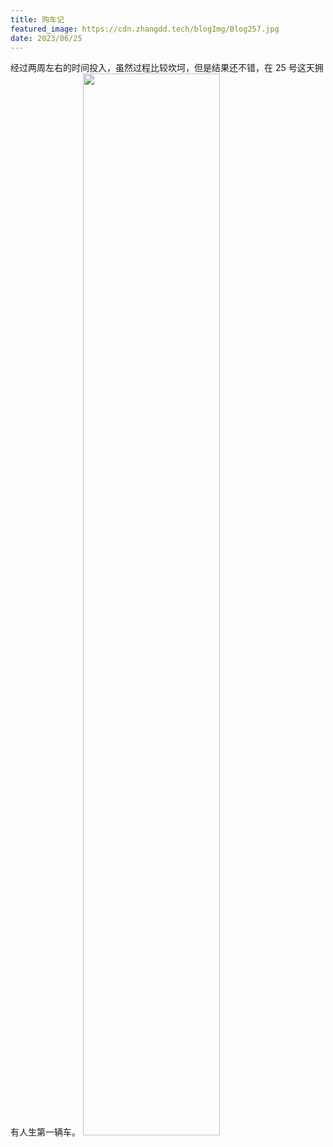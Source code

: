 ```yaml
---
title: 购车记
featured_image: https://cdn.zhangdd.tech/blogImg/Blog257.jpg
date: 2023/06/25
---
```


经过两周左右的时间投入，虽然过程比较坎坷，但是结果还不错，在 25 号这天拥有人生第一辆车。
<img src="https://cdn.zhangdd.tech/contentImg/257/ford.jpg" width="66%" alt="">